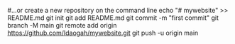 #…or create a new repository on the command line
echo "# mywebsite" >> README.md
git init
git add README.md
git commit -m "first commit"
git branch -M main
git remote add origin https://github.com/Idaogah/mywebsite.git
git push -u origin main

